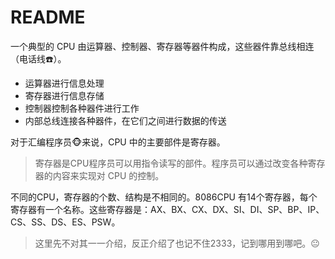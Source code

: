 # README

一个典型的 CPU 由运算器、控制器、寄存器等器件构成，这些器件靠总线相连（电话线:phone:）。

- 运算器进行信息处理
- 寄存器进行信息存储
- 控制器控制各种器件进行工作
- 内部总线连接各种器件，在它们之间进行数据的传送

对于汇编程序员:monkey_face:来说，CPU 中的主要部件是寄存器。

> 寄存器是CPU程序员可以用指令读写的部件。程序员可以通过改变各种寄存器的内容来实现对 CPU 的控制。

不同的CPU，寄存器的个数、结构是不相同的。8086CPU 有14个寄存器，每个寄存器有一个名称。这些寄存器是：AX、BX、CX、DX、SI、DI、SP、BP、IP、CS、SS、DS、ES、PSW。

> 这里先不对其一一介绍，反正介绍了也记不住2333，记到哪用到哪吧。:neutral_face:

